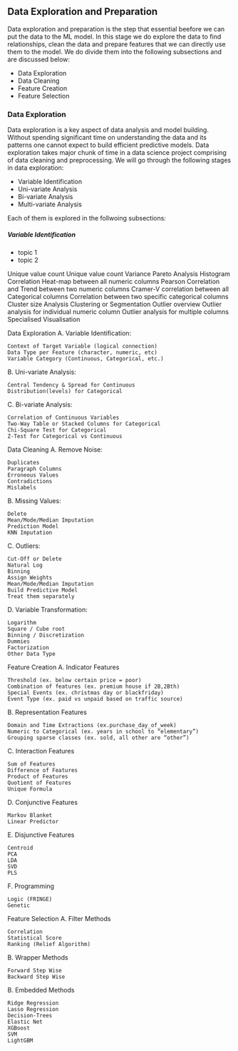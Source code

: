 ## Data Exploration and Preparation

Data exploration and preparation is the step that essential beefore we can put the data to the ML model. In this stage we do explore the data to find relationships, clean the data and prepare features that we can directly use them to the model. We do divide them into the following subsections and are discussed below:

- Data Exploration
- Data Cleaning
- Feature Creation
- Feature Selection

### Data Exploration

Data exploration is a key aspect of data analysis and model building. Without spending significant time on understanding the data and its patterns one cannot expect to build efficient predictive models. Data exploration takes major chunk of time in a data science project comprising of data cleaning and preprocessing. We will go through the following stages in data exploration:

- Variable Identification
- Uni-variate Analysis
- Bi-variate Analysis
- Multi-variate Analysis

Each of them is explored in the follwoing subsections:

##### Variable Identification





- topic 1
- topic 2

 Unique value count
  Unique value count
  Variance
  Pareto Analysis
  Histogram
  Correlation Heat-map between all numeric columns
  Pearson Correlation and Trend between two numeric columns
  Cramer-V correlation between all Categorical columns
   Correlation between two specific categorical columns
   Cluster size Analysis
   Clustering or Segmentation
   Outlier overview
   Outlier analysis for individual numeric column
   Outlier analysis for multiple columns
  Specialised Visualisation

Data Exploration
A. Variable Identification:

    Context of Target Variable (logical connection)
    Data Type per Feature (character, numeric, etc)
    Variable Category (Continuous, Categorical, etc.)

B. Uni-variate Analysis:

    Central Tendency & Spread for Continuous
    Distribution(levels) for Categorical

C. Bi-variate Analysis:

    Correlation of Continuous Variables
    Two-Way Table or Stacked Columns for Categorical
    Chi-Square Test for Categorical
    Z-Test for Categorical vs Continuous

Data Cleaning
A. Remove Noise:

    Duplicates
    Paragraph Columns
    Erroneous Values
    Contradictions
    Mislabels

B. Missing Values:

    Delete
    Mean/Mode/Median Imputation
    Prediction Model
    KNN Imputation

C. Outliers:

    Cut-Off or Delete
    Natural Log
    Binning
    Assign Weights
    Mean/Mode/Median Imputation
    Build Predictive Model
    Treat them separately

D. Variable Transformation:

    Logarithm
    Square / Cube root
    Binning / Discretization
    Dummies
    Factorization
    Other Data Type

Feature Creation
A. Indicator Features

    Threshold (ex. below certain price = poor)
    Combination of features (ex. premium house if 2B,2Bth)
    Special Events (ex. christmas day or blackfriday)
    Event Type (ex. paid vs unpaid based on traffic source)

B. Representation Features

    Domain and Time Extractions (ex.purchase_day_of_week)
    Numeric to Categorical (ex. years in school to “elementary”)
    Grouping sparse classes (ex. sold, all other are “other”)

C. Interaction Features

    Sum of Features
    Difference of Features
    Product of Features
    Quotient of Features
    Unique Formula

D. Conjunctive Features

    Markov Blanket
    Linear Predictor

E. Disjunctive Features

    Centroid
    PCA
    LDA
    SVD
    PLS

F. Programming

    Logic (FRINGE)
    Genetic

Feature Selection
A. Filter Methods

    Correlation
    Statistical Score
    Ranking (Relief Algorithm)

B. Wrapper Methods

    Forward Step Wise
    Backward Step Wise

B. Embedded Methods

    Ridge Regression
    Lasso Regression
    Decision-Trees
    Elastic Net
    XGBoost
    SVM
    LightGBM
